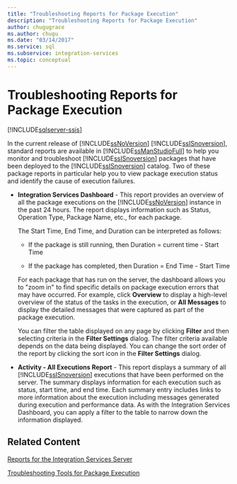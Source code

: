 ```yaml
---
title: "Troubleshooting Reports for Package Execution"
description: "Troubleshooting Reports for Package Execution"
author: chugugrace
ms.author: chugu
ms.date: "03/14/2017"
ms.service: sql
ms.subservice: integration-services
ms.topic: conceptual
---
```

# Troubleshooting Reports for Package Execution

[!INCLUDE[sqlserver-ssis](../../includes/applies-to-version/sqlserver-ssis.md)]


  In the current release of [!INCLUDE[ssNoVersion](../../includes/ssnoversion-md.md)] [!INCLUDE[ssISnoversion](../../includes/ssisnoversion-md.md)], standard reports are available in [!INCLUDE[ssManStudioFull](../../includes/ssmanstudiofull-md.md)] to help you monitor and troubleshoot [!INCLUDE[ssISnoversion](../../includes/ssisnoversion-md.md)] packages that have been deployed to the [!INCLUDE[ssISnoversion](../../includes/ssisnoversion-md.md)] catalog. Two of these package reports in particular help you to view package execution status and identify the cause of execution failures.  
  
-   **Integration Services Dashboard** - This report provides an overview of all the package executions on the [!INCLUDE[ssNoVersion](../../includes/ssnoversion-md.md)] instance in the past 24 hours. The report displays information such as Status, Operation Type, Package Name, etc., for each package.  
  
     The Start Time, End Time, and Duration can be interpreted as follows:  
  
    -   If the package is still running, then Duration = current time - Start Time  
  
    -   If the package has completed, then Duration = End Time - Start Time  
  
     For each package that has run on the server, the dashboard allows you to "zoom in" to find specific details on package execution errors that may have occurred. For example, click **Overview** to display a high-level overview of the status of the tasks in the execution, or **All Messages** to display the detailed messages that were captured as part of the package execution.  
  
     You can filter the table displayed on any page by clicking **Filter** and then selecting criteria in the **Filter Settings** dialog. The filter criteria available depends on the data being displayed. You can change the sort order of the report by clicking the sort icon in the **Filter Settings** dialog.  
  
-   **Activity - All Executions Report** - This report displays a summary of all [!INCLUDE[ssISnoversion](../../includes/ssisnoversion-md.md)] executions that have been performed on the server. The summary displays information for each execution such as status, start time, and end time. Each summary entry includes links to more information about the execution including messages generated during execution and performance data. As with the Integration Services Dashboard, you can apply a filter to the table to narrow down the information displayed.  
  
## Related Content  
 [Reports for the Integration Services Server](../../integration-services/performance/monitor-running-packages-and-other-operations.md#reports)  
  
 [Troubleshooting Tools for Package Execution](../../integration-services/troubleshooting/troubleshooting-tools-for-package-execution.md)  
  
  

